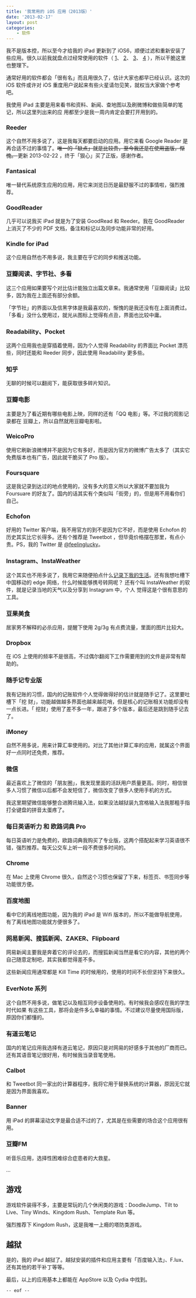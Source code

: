 ```yaml
---
title: '我常用的 iOS 应用（2013版）'
date: '2013-02-17'
layout: post
categories:
    - 软件
---
```


我不是版本控，所以至今才给我的 iPad 更新到了
iOS6，顺便过滤和重新安装了些应用。很久以前我就盘点过经常使用的软件（
[1](http://www.gracecode.com/posts/1956.html)、
[2](http://www.gracecode.com/posts/3024.html)、
[3](http://www.gracecode.com/posts/3075.html)、
[4](http://www.gracecode.com/posts/1802.html)
），所以干脆这里也整理下。

通常好用的软件都会「很有名」而且用很久了，估计大家也都早已经认识。这次的 iOS 软件或许对 iOS 重度用户说起来有些火星请勿见笑，就权当大家做个参考吧。

我使用 iPad
主要是用来看书和资料、新闻、查地图以及刷微博和做些简单的笔记，所以这里列出来的应
用都至少是我一周内肯定会要打开用到的。



### Reeder

这个自然不用多说了，这是我每天都要启动的应用。用它来看 Google Reader
是再合适不过的事情了。<del>唯一的「缺点」就是比较贵，至今我还是在使用盗版，惭愧。
</del> 更新 2013-02-22 ，终于「狠心」买了正版，感谢作者。


### Fantasical

唯一替代系统原生应用的应用，用它来浏览日历是最舒服不过的事情啦，强烈推荐。


### GoodReader

几乎可以说我买 iPad 就是为了安装 GoodRead 和 Reeder。我在 GoodReader 上消灭了不少的 PDF 文档，备注和标记以及同步功能非常的好用。


### Kindle for iPad

这个应用自然也不用多说，我主要在乎它的同步和推送功能。


### 豆瓣阅读、字节社、多看

这三个应用如果要写个对比估计能独立出篇文章来。我通常使用「豆瓣阅读」比较多，因为我在上面还有部分余额。

「字节社」的界面以及信黑字体是我最喜欢的，惭愧的是我还没有在上面消费过。「多看」没什么使用过，就光从图标上觉得有点丑，界面也比较中庸。


### Readability、Pocket

这两个应用我也是穿插着使用，因为个人觉得 Readability 的界面比 Pocket 漂亮些，同时还能和 Reeder 同步，因此使用 Readability 更多些。 



### 知乎

无聊的时候可以翻阅下，能获取很多碎片知识。


### 豆瓣电影

主要是为了看近期有哪些电影上映，同样的还有「QQ 电影」等。不过我的观影记录都在
豆瓣上，所以自然就用豆瓣电影啦。


### WeicoPro

使用它刷新浪微博并不是因为它有多好，而是因为官方的微博广告太多了（其实它免费版本也有广告，因此就干脆买了 Pro 版）。


### Foursquare

这是我记录到达过的地点使用的，没有多大的意义所以大家就不要加我为 Foursuare 的好友了。国内的话其实有个类似叫「街旁」的，但是用不用看你们自己。


### Echofon

好用的 Twitter 客户端，我不用官方的到不是因为它不好，而是使用 Echofon 的历史其实比它长得多。还有个推荐是 Tweetbot ，但毕竟价格摆在那里，有点小贵。PS，我的 Twitter
是 [@feelinglucky](https://twitter.com/feelinglucky)。


### Instagram、InstaWeather

这个其实也不用多说了，我用它来随便拍点什么[记录下我的生活](http://instagram.com/feelinglucky)。还有我想吐槽下中国移动的 edge 网络，什么时候能够携号转网呢？
还有个叫 InstaWeather 的软件，就是记录当地的天气以及分享到 Instagram 中，个人
觉得这是个很有意思的工具。

### 豆果美食

居家男不解释的必杀应用，提醒下使用 2g/3g 有点费流量，里面的图片比较大。

### Dropbox

在 iOS 上使用的频率不是很高，不过偶尔翻阅下工作需要用到的文件是非常有帮助的。


### 随手记专业版

我有记账的习惯，国内的记账软件个人觉得做得好的估计就是随手记了。这里要吐槽下「挖
财」，功能越做越多界面也越来越花哨，但是核心的记账相关功能却没有一点长进。「
挖财」使用了差不多一年，跟进了多个版本，最后还是跳到随手记去了。


### iMoney

自然不用多说，用来计算汇率使用的。对比了其他计算汇率的应用，就属这个界面好一点同时还免费，推荐。


### 微信

最近喜欢上了微信的「朋友圈」，我发现里面的活跃用户质量更高。同时，相信很多人习惯了微信以后都不会发短信了，微信改变了很多人使用手机的方式。

我这里期望微信能够整合进腾讯输入法，如果没法越狱装九宫格输入法我那粗手指打全键盘的拼音太蛋疼了。

### 每日英语听力 和 欧路词典 Pro

每日英语听力是免费的，欧路词典我购买了专业版，这两个搭配起来学习英语很不错，强烈推荐。每天公交车上听一段不费很多时间的。


### Chrome

在 Mac 上使用 Chrome 很久，自然这个习惯也保留了下来，标签页、书签同步等功能很方便。


### 百度地图

看中它的离线地图功能，因为我的 iPad 是 Wifi 版本的，所以不能做导航使用，有了离线地图功能就方便很多了。


### 网易新闻、搜狐新闻、ZAKER、Flipboard

网易新闻主要我是奔着它的评论去的，而搜狐新闻当然是看它的内容，其他的两个自己随意定制吧，其实我都觉得差不多。

这些新闻应用通常都是 Kill Time 的时候用的，使用的时间不长但坚持下来很久。


### EverNote 系列

这个自然不用多说，做笔记以及相互同步设备使用的。有时候我会感叹在我的学生时代如果
有这些工具，那将会是件多么幸福的事情。不过建议尽量使用国际版，原因你们都懂的。


### 有道云笔记

国内的笔记应用我选择有道云笔记，原因只是对网易的好感多于其他的厂商而已。还有其语音笔记很好用，有时候我当录音笔使用。

### Calbot

和 Tweetbot 同一家出的计算器程序，我将它用于替换系统的计算器，原因无它就是因为界面我喜欢。


### Banner

用 iPad 的屏幕滚动文字是最合适不过的了，尤其是在些需要的场合这个应用很有用。


### 豆瓣FM

听音乐应用，选择性困难综合症患者的大救星。


…

## 游戏


游戏软件装得不多，主要是常玩的几个休闲类的游戏：DoodleJump、Tilt to Live、Tiny Winds、Kingdom Rush、Template Run 等。

强烈推荐下 Kingdom Rush，这是我唯一上瘾的塔防类游戏。


## 越狱

是的，我的 iPad 越狱了。越狱安装的插件和应用主要有「百度输入法」、F.lux、还有其他的若干补丁等等。

最后，以上的应用基本上都能在 AppStore 以及 Cydia 中找到。


`-- eof --`
